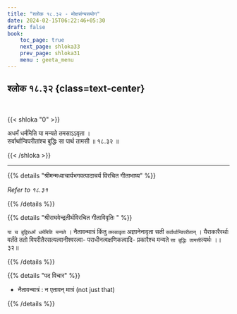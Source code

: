 ```yaml
---
title: "श्लोक १८.३२ - मोक्षसंन्यसयोग"
date: 2024-02-15T06:22:46+05:30
draft: false
book:
    toc_page: true
    next_page: shloka33
    prev_page: shloka31
    menu : geeta_menu
---
```




## श्लोक १८.३२ {class=text-center}

<br/>

{{< shloka  "0"  >}}

अधर्मं धर्ममिति या मन्यते तमसाऽऽवृता ।  
सर्वार्थान्विपरीतांश्च बुद्धिः सा पार्थ तामसी ॥ १८.३२ ॥  

{{< /shloka >}}

---


{{% details "श्रीमन्मध्वाचार्यभगवत्पादाचर्य विरचित  गीताभाष्य" %}}

*Refer to १८.३१*

{{% /details %}}



{{% details "श्रीराघवेन्द्रतीर्थविरचित गीताविवृतिः " %}}

`या च बुद्विरधर्मं धर्ममिति मन्यते` । नैतावन्मात्रं किंतु `तमसावृता` 
अज्ञानेनावृता सती `सर्वार्थान्विपरीतान्‌` । यैराकारैरर्थाः वर्तंते ततो 
विपरीतैरसत्यत्वानीश्वरत्वा- पराधीनत्वक्षणिकत्वादि- प्रकारैश्च मन्यते 
`सा बुद्धिः तामसी`त्यर्थः ।। ३२॥

{{% /details %}}



{{% details "पद विचार" %}}

- नैतावन्मात्रं :  न एतावन् मात्रं (not just that)
 
{{% /details %}}
